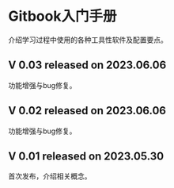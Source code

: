 # Gitbook入门手册
介绍学习过程中使用的各种工具性软件及配置要点。
## V 0.03 released on 2023.06.06
功能增强与bug修复。
## V 0.02 released on 2023.06.06
功能增强与bug修复。
## V 0.01 released on 2023.05.30
首次发布，介绍相关概念。

